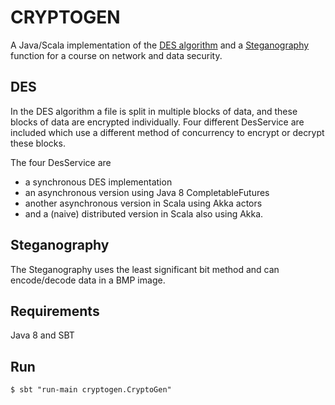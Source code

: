 CRYPTOGEN
=========

A Java/Scala implementation of the [DES algorithm](http://en.wikipedia.org/wiki/Data_Encryption_Standard "DES algorithm on Wikipedia") and a  [Steganography](http://en.wikipedia.org/wiki/Steganography) function for a course on network and data security.

DES
---

In the DES algorithm a file is split in multiple blocks of data, and these blocks of data are encrypted individually. Four different DesService are included which use a different method of concurrency to encrypt or decrypt these blocks.

The four DesService are 
- a synchronous DES implementation
- an asynchronous version using Java 8 CompletableFutures 
- another asynchronous version in Scala using Akka actors
- and a (naive) distributed version in Scala also using Akka.


Steganography
-------------

The Steganography uses the least significant bit method and can encode/decode data in a BMP image.


Requirements
------------

Java 8 and SBT


Run
---

    $ sbt "run-main cryptogen.CryptoGen"
